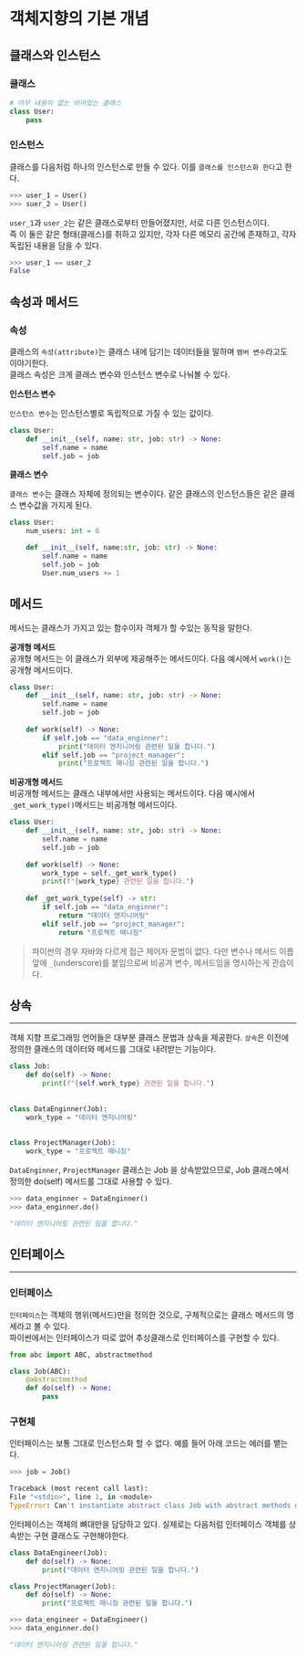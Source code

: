 # 객체지향의 기본 개념 

## 클래스와 인스턴스

### 클래스
```python
# 아무 내용이 없는 비어있는 클래스
class User:
    pass
```

### 인스턴스
클래스를 다음처럼 하나의 인스턴스로 만들 수 있다. 이를 `클래스를 인스턴스화 한다`고 한다.    

```python
>>> user_1 = User()
>>> suer_2 = User()
```
`user_1`과 `user_2`는 같은 클래스로부터 만들어졌지만, 서로 다른 인스턴스이다.   
즉 이 둘은 같은 형태(클래스)를 취하고 있지만, 각자 다른 메모리 공간에 존재하고, 각자 독립된 내용을 담을 수 있다.    

```python
>>> user_1 == user_2 
False
```

## 속성과 메서드  


### 속성

클래스의 `속성(attribute)`는 클래스 내에 담기는 데이터들을 말하며 `멤버 변수`라고도 이야기한다.   
클래스 속성은 크게 클래스 변수와 인스턴스 변수로 나눠볼 수 있다.   

**인스턴스 변수**  

`인스턴스 변수`는 인스턴스별로 독립적으로 가질 수 있는 값이다. 

```python
class User:
    def __init__(self, name: str, job: str) -> None:
        self.name = name
        self.job = job
```

**클래스 변수**    

`클래스 변수`는 클래스 자체에 정의되는 변수이다. 같은 클래스의 인스턴스들은 같은 클래스 변수값을 가지게 된다.  


```python
class User:
    num_users: int = 0

    def __init__(self, name:str, job: str) -> None:
        self.name = name
        self.job = job
        User.num_users += 1  
```


## 메서드  
메서드는 클래스가 가지고 있는 함수이자 객체가 할 수있는 동작을 말한다.    

**공개형 메서드**    
공개형 메서드는 이 클래스가 외부에 제공해주는 메서드이다. 다음 예시에서 `work()`는 공개형 메서드이다.  


```python
class User:
    def __init__(self, name: str, job: str) -> None:
        self.name = name
        self.job = job
    
    def work(self) -> None:
        if self.job == "data_enginner":
            print("데이터 엔지니어링 관련된 일을 합니다.")
        elif self.job == "project_manager":
            print("프로젝트 매니징 관련된 일을 합니다.")
```

**비공개형 메서드**  
비공개형 메서드는 클래스 내부에서만 사용되는 메서드이다. 다음 예시에서 `_get_work_type()`메서드는 비공개형 메서드이다.  

```python
class User:
    def __init__(self, name: str, job: str) -> None:
        self.name = name
        self.job = job
    
    def work(self) -> None:
        work_type = self._get_work_type()
        print(f"{work_type} 관련된 일을 합니다.")
            
    def _get_work_type(self) -> str:
        if self.job == "data_enginner":
            return "데이터 엔지니어링"
       	elif self.job == "project_manager":
            return "프로젝트 매니징"
```
> 파이썬의 경우 자바와 다르게 접근 제어자 문법이 없다. 다만 변수나 메서드 이름 앞에 `_`(underscore)를 붙임으로써 비공겨 변수, 메서드임을 명시하는게 관습이다.  

## 상속
---
객체 지향 프로그래밍 언어들은 대부분 클래스 문법과 상속을 제공한다. `상속`은 이전에 정의한 클래스의 데이터와 메서드를 그대로 내려받는 기능이다. 

```python
class Job:
    def do(self) -> None:
        print(f"{self.work_type} 관련된 일을 합니다.")
    
    
class DataEnginner(Job):
    work_type = "데이터 엔지니어링"
    
    
class ProjectManager(Job):
    work_type = "프로젝트 매니징"

```

`DataEnginner`, `ProjectManager` 클래스는 Job 을 상속받았으므로, Job 클래스에서 정의한 do(self) 메서드를 그대로 사용할 수 있다.  

```python 
>>> data_enginner = DataEnginner()
>>> data_enginner.do()

"데이터 엔지니어링 관련된 일을 합니다."
```

## 인터페이스
---
### 인터페이스
`인터페이스`는 객체의 행위(메서드)만을 정의한 것으로, 구체적으로는 클래스 메서드의 명세라고 볼 수 있다.  
파이썬에서는 인터페이스가 따로 없어 추상클래스로 인터페이스를 구현할 수 있다.  

```python
from abc import ABC, abstractmethod

class Job(ABC):
    @abstractmethod
    def do(self) -> None:
        pass
```

### 구현체
인터페이스는 보통 그대로 인스턴스화 할 수 없다. 예를 들어 아래 코드는 에러를 뱉는다.  

```python
>>> job = Job()

Traceback (most recent call last):
File "<stdin>", line 1, in <module>
TypeError: Can't instantiate abstract class Job with abstract methods do
```
인터페이스는 객체의 뼈대만을 담당하고 있다. 실제로는 다음처럼 인터페이스 객체를 상속받는 구현 클래스도 구현해야한다.  

```python
class DataEngineer(Job):
    def do(self) -> None:
        print("데이터 엔지니어링 관련된 일을 합니다.")

class ProjectManager(Job):
    def do(self) -> None:
        print("프로젝트 매니징 관련된 일을 합니다.")
```
```python
>>> data_engineer = DataEngineer()
>>> data_enginner.do()

"데이터 엔지니어링 관련된 일을 합니다."
```
